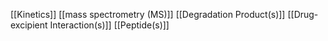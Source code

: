 [[Kinetics]]
[[mass spectrometry (MS)]]
[[Degradation Product(s)]]
[[Drug-excipient Interaction(s)]]
[[Peptide(s)]]
